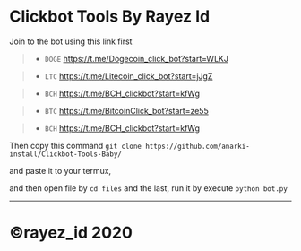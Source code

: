# Clickbot Tools By Rayez Id

Join to the bot using this link first

>- `DOGE` https://t.me/Dogecoin_click_bot?start=WLKJ

>- `LTC` https://t.me/Litecoin_click_bot?start=jJgZ

>- `BCH` https://t.me/BCH_clickbot?start=kfWg

>- `BTC` https://t.me/BitcoinClick_bot?start=ze55

>- `BCH` https://t.me/BCH_clickbot?start=kfWg



Then copy this command `git clone https://github.com/anarki-install/Clickbot-Tools-Baby/` 


and paste it to your termux, 


and then open file by `cd files` and the last, run it by execute `python bot.py`


--------------
# ©rayez_id 2020

